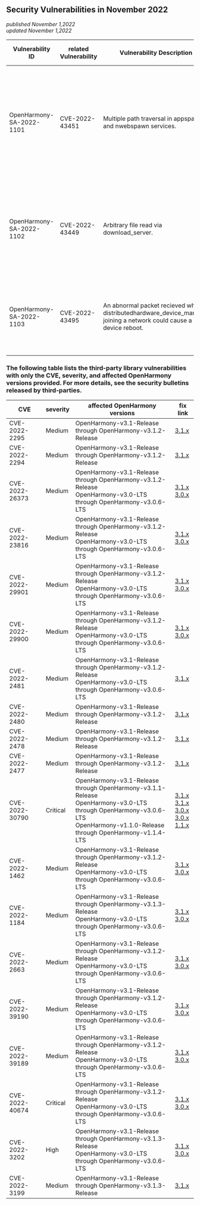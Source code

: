 ## Security Vulnerabilities in November 2022
_published November 1,2022_<br/>
_updated November 1,2022_

| Vulnerability ID | related Vulnerability | Vulnerability Description | Vulnerability Impact | CVSS3.1 Base Score | affected versions | affected projects| fix link | reference |
| -------- |-------- | -------- | -------- | ----------- | ----------- | -------- | ------- | ------- |
|OpenHarmony-SA-2022-1101 | CVE-2022-43451 | Multiple path traversal in appspawn and nwebspawn services. | Local attackers can create arbitrary directories or  escape application sandbox.If chained with other vulnerabilities it would allow an unprivileged process to gain full root privileges.| 8.4 |OpenHarmony-v3.1-Release through OpenHarmony-v3.1.2-Release|startup_appspawn|[3.1.x](https://gitee.com/openharmony/startup_appspawn/pulls/361) |Reported by OpenHarmony Team|
|OpenHarmony-SA-2022-1102 | CVE-2022-43449 | Arbitrary file read via download_server. | Local attackers can install an malicious application on the device and reveal any file from the filesystem that is accessible to download_server service which run with UID 1000.| 6.2 |OpenHarmony-v3.1-Release through OpenHarmony-v3.1.2-Release|request_request|[3.1.x](https://gitee.com/openharmony/request_request/pulls/207) |Reported by OpenHarmony Team|
|OpenHarmony-SA-2022-1103 | CVE-2022-43495 | An abnormal packet recieved when distributedhardware_device_manager joining a network could cause a device reboot. | Network attakcers can send an abonormal packet when joining a network, cause a nullptr reference and device reboot. | 6.5 |OpenHarmony-v3.1-Release through OpenHarmony-v3.1.2-Release|distributedhardware_device_manager|[3.1.x](https://gitee.com/openharmony/distributedhardware_device_manager/pulls/728) |Reported by OpenHarmony Team|

### The following table lists the third-party library vulnerabilities with only the CVE, severity, and affected OpenHarmony versions provided. For more details, see the security bulletins released by third-parties.
| CVE | severity | affected OpenHarmony versions | fix link |
| --- | -------- | ---------------------- | ------- |
| CVE-2022-2295  | Medium  | OpenHarmony-v3.1-Release through OpenHarmony-v3.1.2-Release | [3.1.x](https://gitee.com/openharmony/third_party_chromium/pulls/31) |
| CVE-2022-2294  | Medium  | OpenHarmony-v3.1-Release through OpenHarmony-v3.1.2-Release | [3.1.x](https://gitee.com/openharmony/third_party_chromium/pulls/31) |
| CVE-2022-26373 | Medium  | OpenHarmony-v3.1-Release through OpenHarmony-v3.1.2-Release<br/>OpenHarmony-v3.0-LTS through OpenHarmony-v3.0.6-LTS | [3.1.x](https://gitee.com/openharmony/kernel_linux_5.10/pulls/461)<br/>[3.0.x](https://gitee.com/openharmony/kernel_linux_5.10/pulls/495) |
| CVE-2022-23816 | Medium  | OpenHarmony-v3.1-Release through OpenHarmony-v3.1.2-Release<br/>OpenHarmony-v3.0-LTS through OpenHarmony-v3.0.6-LTS | [3.1.x](https://gitee.com/openharmony/kernel_linux_5.10/pulls/457)<br/>[3.0.x](https://gitee.com/openharmony/kernel_linux_5.10/pulls/494) |
| CVE-2022-29901 | Medium  | OpenHarmony-v3.1-Release through OpenHarmony-v3.1.2-Release<br/>OpenHarmony-v3.0-LTS through OpenHarmony-v3.0.6-LTS | [3.1.x](https://gitee.com/openharmony/kernel_linux_5.10/pulls/457)<br/>[3.0.x](https://gitee.com/openharmony/kernel_linux_5.10/pulls/494) |
| CVE-2022-29900 | Medium  | OpenHarmony-v3.1-Release through OpenHarmony-v3.1.2-Release<br/>OpenHarmony-v3.0-LTS through OpenHarmony-v3.0.6-LTS | [3.1.x](https://gitee.com/openharmony/kernel_linux_5.10/pulls/457)<br/>[3.0.x](https://gitee.com/openharmony/kernel_linux_5.10/pulls/494) |
| CVE-2022-2481  | Medium  | OpenHarmony-v3.1-Release through OpenHarmony-v3.1.2-Release<br/>OpenHarmony-v3.0-LTS through OpenHarmony-v3.0.6-LTS | [3.1.x](https://gitee.com/openharmony/third_party_chromium/pulls/31) |
| CVE-2022-2480  | Medium  | OpenHarmony-v3.1-Release through OpenHarmony-v3.1.2-Release | [3.1.x](https://gitee.com/openharmony/third_party_chromium/pulls/31) |
| CVE-2022-2478  | Medium  | OpenHarmony-v3.1-Release through OpenHarmony-v3.1.2-Release | [3.1.x](https://gitee.com/openharmony/third_party_chromium/pulls/31) |
| CVE-2022-2477  | Medium  | OpenHarmony-v3.1-Release through OpenHarmony-v3.1.2-Release | [3.1.x](https://gitee.com/openharmony/third_party_chromium/pulls/31) |
| CVE-2022-30790 | Critical| OpenHarmony-v3.1-Release through OpenHarmony-v3.1.1-Release<br/>OpenHarmony-v3.0-LTS through OpenHarmony-v3.0.6-LTS<br/>OpenHarmony-v1.1.0-Release through OpenHarmony-v1.1.4-LTS | [3.1.x](https://gitee.com/openharmony/third_party_u-boot/pulls/50)<br/>[3.1.x](https://gitee.com/openharmony/device_soc_hisilicon/pulls/247)<br/>[3.0.x](https://gitee.com/openharmony/third_party_u-boot/pulls/49)<br/>[3.0.x](https://gitee.com/openharmony/device_hisilicon_hi3516dv300/pulls/86/files)<br/>[1.1.x](https://gitee.com/openharmony/third_party_u-boot/pulls/48) |
| CVE-2022-1462  | Medium  | OpenHarmony-v3.1-Release through OpenHarmony-v3.1.2-Release<br/>OpenHarmony-v3.0-LTS through OpenHarmony-v3.0.6-LTS | [3.1.x](https://gitee.com/openharmony/kernel_linux_5.10/pulls/449)<br/>[3.0.x](https://gitee.com/openharmony/kernel_linux_5.10/pulls/490) |
| CVE-2022-1184  | Medium  | OpenHarmony-v3.1-Release through OpenHarmony-v3.1.3-Release<br/>OpenHarmony-v3.0-LTS through OpenHarmony-v3.0.6-LTS | [3.1.x](http://gitee.com/openharmony/kernel_linux_5.10/pulls/474)<br/>[3.0.x](http://gitee.com/openharmony/kernel_linux_5.10/pulls/475) |
| CVE-2022-2663  | Medium  | OpenHarmony-v3.1-Release through OpenHarmony-v3.1.2-Release<br/>OpenHarmony-v3.0-LTS through OpenHarmony-v3.0.6-LTS | [3.1.x](https://gitee.com/openharmony/kernel_linux_5.10/pulls/445)<br/>[3.0.x](https://gitee.com/openharmony/kernel_linux_5.10/pulls/489) |
| CVE-2022-39190 | Medium  | OpenHarmony-v3.1-Release through OpenHarmony-v3.1.2-Release<br/>OpenHarmony-v3.0-LTS through OpenHarmony-v3.0.6-LTS | [3.1.x](https://gitee.com/openharmony/kernel_linux_5.10/pulls/445)<br/>[3.0.x](https://gitee.com/openharmony/kernel_linux_5.10/pulls/489) |
| CVE-2022-39189 | Medium  | OpenHarmony-v3.1-Release through OpenHarmony-v3.1.2-Release<br/>OpenHarmony-v3.0-LTS through OpenHarmony-v3.0.6-LTS | [3.1.x](https://gitee.com/openharmony/kernel_linux_5.10/pulls/445)<br/>[3.0.x](https://gitee.com/openharmony/kernel_linux_5.10/pulls/489) |
| CVE-2022-40674 | Critical| OpenHarmony-v3.1-Release through OpenHarmony-v3.1.2-Release<br/>OpenHarmony-v3.0-LTS through OpenHarmony-v3.0.6-LTS | [3.1.x](https://gitee.com/openharmony/third_party_expat/pulls/20)<br/>[3.0.x](https://gitee.com/openharmony/third_party_expat/pulls/19) |
| CVE-2022-3202  | High  | OpenHarmony-v3.1-Release through OpenHarmony-v3.1.3-Release<br/>OpenHarmony-v3.0-LTS through OpenHarmony-v3.0.6-LTS | [3.1.x](https://gitee.com/openharmony/kernel_linux_5.10/pulls/463)<br/>[3.0.x](https://gitee.com/openharmony/kernel_linux_5.10/pulls/464) |
| CVE-2022-3199  | Medium  | OpenHarmony-v3.1-Release through OpenHarmony-v3.1.3-Release | [3.1.x](https://gitee.com/openharmony/web_webview/pulls/349) |